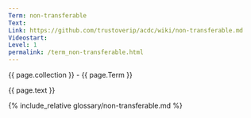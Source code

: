 ```yaml
---
Term: non-transferable
Text: 
Link: https://github.com/trustoverip/acdc/wiki/non-transferable.md
Videostart: 
Level: 1
permalink: /term_non-transferable.html
---
```


{{ page.collection }} - {{ page.Term }}

   {{ page.text }}

{% include_relative glossary/non-transferable.md %}
